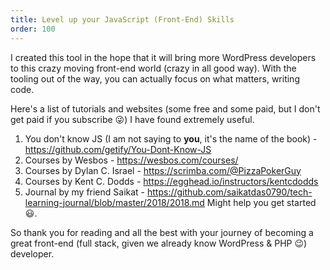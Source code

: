 ```yaml
---
title: Level up your JavaScript (Front-End) Skills
order: 100
---
```


I created this tool in the hope that it will bring more WordPress developers to
this crazy moving front-end world (crazy in all good way). With the tooling
out of the way, you can actually focus on what matters, writing code.

Here's a list of tutorials and websites (some free and some paid, but I don't get paid if
you subscribe 😜) I have found extremely useful.

1. You don't know JS (I am not saying to **you**, it's the name of the book) - https://github.com/getify/You-Dont-Know-JS
1. Courses by Wesbos - https://wesbos.com/courses/
1. Courses by Dylan C. Israel - https://scrimba.com/@PizzaPokerGuy
1. Courses by Kent C. Dodds - https://egghead.io/instructors/kentcdodds
1. Journal by my friend Saikat - https://github.com/saikatdas0790/tech-learning-journal/blob/master/2018/2018.md Might help you get started 😃.

So thank you for reading and all the best with your journey of becoming a great
front-end (full stack, given we already know WordPress & PHP 😉) developer.
